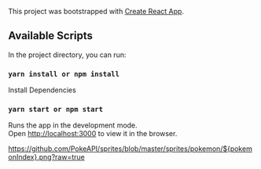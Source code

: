 This project was bootstrapped with [Create React App](https://github.com/facebook/create-react-app).

## Available Scripts

In the project directory, you can run:

### `yarn install or npm install`

Install Dependencies

### `yarn start or npm start`

Runs the app in the development mode.<br />
Open [http://localhost:3000](http://localhost:3000) to view it in the browser.

https://github.com/PokeAPI/sprites/blob/master/sprites/pokemon/${pokemonIndex}.png?raw=true
